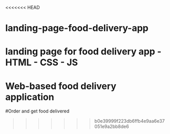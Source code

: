 <<<<<<< HEAD
# landing-page-food-delivery-app
landing page for food delivery app - HTML - CSS - JS
=======
# Web-based food delivery application
#Order and get food delivered
>>>>>>> b0e39999f223db6ffb4e9aa6e37051e9a2bb8de6
